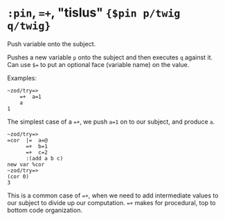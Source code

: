 # `:pin`, `=+`, "tislus" `{$pin p/twig q/twig}`

Push variable onto the subject.

Pushes a new variable `p` onto the subject and then executes `q` against it.
Can use `$=` to put an optional face (variable name) on the value.

Examples:

    ~zod/try=> 
        =+  a=1
        a
    1

The simplest case of a `=+`, we push `a=1` on to our subject, and
produce `a`.

    ~zod/try=> 
    =cor  |=  a=@
          =+  b=1
          =+  c=2
          :(add a b c)
    new var %cor
    ~zod/try=> 
    (cor 0)
    3

This is a common case of `=+`, when we need to add intermediate values
to our subject to divide up our computation. `=+` makes for procedural,
top to bottom code organization.
